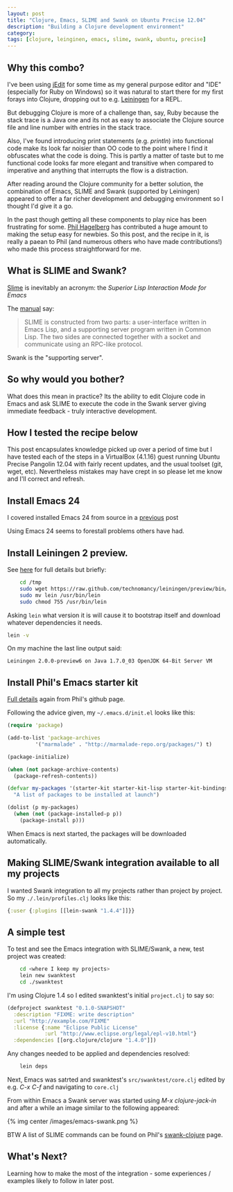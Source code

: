 ```yaml
---
layout: post
title: "Clojure, Emacs, SLIME and Swank on Ubuntu Precise 12.04"
description: "Building a Clojure development environment"
category: 
tags: [clojure, leinginen, emacs, slime, swank, ubuntu, precise]
---
```


## Why this combo?

I've been using [jEdit](http://www.jedit.org) for some time as my general purpose editor and "IDE" (especially for Ruby on Windows) so it was natural to start there for my first forays into Clojure, dropping out to e.g. [Leiningen](https://github.com/technomancy/leiningen) for a REPL.

But debugging Clojure is more of a challenge than, say, Ruby because the stack trace is a Java one and its not as easy to associate the Clojure source file and line number with entries in the stack trace.

Also, I've found introducing print statements (e.g. *println*) into functional code make its look far noisier than OO code to the point where I find it obfuscates what the code is doing.  This is partly a matter of taste but to me functional code looks far more elegant and transitive when compared to imperative and anything that interrupts the flow is a distraction.

After reading around the Clojure community for a better solution, the combination of Emacs, SLIME and Swank (supported by Leiningen) appeared to offer a far richer development and debugging environment so I thought I'd give it a go.

<!-- more -->

In the past though getting all these components to play nice has been frustrating for some.  [Phil Hagelberg](http://technomancy.us/list) has contributed a huge amount to making the setup easy for newbies.  So this post, and the recipe in it, is really a paean to Phil (and numerous others who have made contributions!) who made this process straightforward for me.

## What is SLIME and Swank?

[Slime](http://common-lisp.net/project/slime/) is inevitably an acronym:  the *Superior Lisp Interaction Mode for Emacs*

The [manual](http://common-lisp.net/project/slime/doc/slime.pdf "SLIME pdf") say:

> SLIME is constructed from two parts: a user-interface written in Emacs Lisp, and a
> supporting server program written in Common Lisp. The two sides are connected together
> with a socket and communicate using an RPC-like protocol.

Swank is the "supporting server".

## So why would you bother?

What does this mean in practice? Its the ability to edit Clojure code in Emacs and ask SLIME to execute the code in the Swank server giving immediate feedback - truly interactive development.

## How I tested the recipe below

This post encapsulates knowledge picked up over a period of time but I have tested each of the steps in a VirtualBox (4.1.16) guest running Ubuntu Precise Pangolin 12.04 with fairly recent updates, and the usual toolset (git, wget, etc).  Nevertheless mistakes may have crept in so please let me know and I'll correct and refresh.

## Install Emacs 24 

I covered installed Emacs 24 from source in a [previous](http://ianrumford.github.com/blog/2012/06/21/installing-emacs-from-source-on-ubuntu-precise-1204/) post

Using Emacs 24 seems to forestall problems others have had.

## Install Leiningen 2 preview.  

See [here](https://github.com/technomancy/leiningen) for full details but briefly:

``` bash
	cd /tmp
	sudo wget https://raw.github.com/technomancy/leiningen/preview/bin/lein
	sudo mv lein /usr/bin/lein
	sudo chmod 755 /usr/bin/lein
```

Asking `lein` what version it is will cause it to bootstrap itself and download whatever dependencies it needs.

``` bash
lein -v
```

On my machine the last line output said:

`Leiningen 2.0.0-preview6 on Java 1.7.0_03 OpenJDK 64-Bit Server VM`

## Install Phil's Emacs starter kit

[Full details](https://github.com/technomancy/Emacs-starter-kit) again from Phil's github page.  

Following the advice given, my `~/.emacs.d/init.el` looks like this:


``` clj
(require 'package)

(add-to-list 'package-archives
	     '("marmalade" . "http://marmalade-repo.org/packages/") t)

(package-initialize)

(when (not package-archive-contents)
  (package-refresh-contents))

(defvar my-packages '(starter-kit starter-kit-lisp starter-kit-bindings clojure-mode)
  "A list of packages to be installed at launch")

(dolist (p my-packages)
  (when (not (package-installed-p p))
    (package-install p)))
```

When Emacs is next started, the packages will be downloaded automatically.

## Making SLIME/Swank integration available to all my projects

I wanted Swank integration to all my projects rather than project by project.  So my `./.lein/profiles.clj` looks like this:

``` clj
{:user {:plugins [[lein-swank "1.4.4"]]}}
```

## A simple test

To test and see the Emacs integration with SLIME/Swank, a new, test project was created:

``` bash
	cd <where I keep my projects>
	lein new swanktest
	cd ./swanktest
```

I'm using Clojure 1.4 so I edited swanktest's initial `project.clj` to say so:
	
``` clj
(defproject swanktest "0.1.0-SNAPSHOT"
  :description "FIXME: write description"
  :url "http://example.com/FIXME"
  :license {:name "Eclipse Public License"
            :url "http://www.eclipse.org/legal/epl-v10.html"}
  :dependencies [[org.clojure/clojure "1.4.0"]])
```

Any changes needed to be applied and dependencies resolved:

``` bash
	lein deps
```

Next, Emacs was satrted and swanktest's `src/swanktest/core.clj` edited by e.g. *C-x C-f* and navigating to `core.clj`

From within Emacs a Swank server was started using *M-x clojure-jack-in* and after a while an image similar to the following appeared:

{% img center /images/emacs-swank.png %}

BTW A list of SLIME commands can be found on Phil's [swank-clojure](https://github.com/technomancy/swank-clojure) page.

## What's Next?

Learning how to make the most of the integration - some experiences / examples likely to follow in later post.
